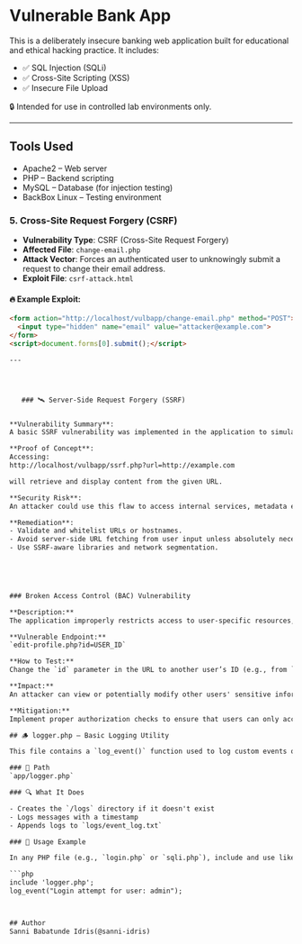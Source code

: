 # Vulnerable Bank App

This is a deliberately insecure banking web application built for educational and ethical hacking practice. It includes:

- ✅ SQL Injection (SQLi)
- ✅ Cross-Site Scripting (XSS)
- ✅ Insecure File Upload

🔒 Intended for use in controlled lab environments only.

---

## Tools Used
- Apache2 – Web server
- PHP – Backend scripting
- MySQL – Database (for injection testing)
- BackBox Linux – Testing environment

### 5. Cross-Site Request Forgery (CSRF)

- **Vulnerability Type**: CSRF (Cross-Site Request Forgery)
- **Affected File**: `change-email.php`
- **Attack Vector**: Forces an authenticated user to unknowingly submit a request to change their email address.
- **Exploit File**: `csrf-attack.html`

#### 🔥 Example Exploit:
```html
<form action="http://localhost/vulbapp/change-email.php" method="POST">
  <input type="hidden" name="email" value="attacker@example.com">
</form>
<script>document.forms[0].submit();</script>

---




   ### 🛰️ Server-Side Request Forgery (SSRF)


**Vulnerability Summary**:  
A basic SSRF vulnerability was implemented in the application to simulate insecure server-side fetching of external resources. The `ssrf.php` page accepts a URL as input without validation and passes it directly to `file_get_contents()`, allowing crafted requests to internal or external systems.

**Proof of Concept**:  
Accessing:
http://localhost/vulbapp/ssrf.php?url=http://example.com

will retrieve and display content from the given URL.

**Security Risk**:  
An attacker could use this flaw to access internal services, metadata endpoints (e.g., AWS `169.254.169.254`), or scan internal networks.

**Remediation**:  
- Validate and whitelist URLs or hostnames.
- Avoid server-side URL fetching from user input unless absolutely necessary.
- Use SSRF-aware libraries and network segmentation.




 
### Broken Access Control (BAC) Vulnerability

**Description:**  
The application improperly restricts access to user-specific resources, allowing attackers to access or modify data belonging to other users by manipulating URL parameters.

**Vulnerable Endpoint:**  
`edit-profile.php?id=USER_ID`

**How to Test:**  
Change the `id` parameter in the URL to another user’s ID (e.g., from `1` to `2`). The page will load the profile of the user corresponding to the supplied ID without proper authorization checks.

**Impact:**  
An attacker can view or potentially modify other users' sensitive information, leading to data leakage and privilege escalation.

**Mitigation:**  
Implement proper authorization checks to ensure that users can only access or modify their own data based on session information, not user-supplied input.

## 🪵 logger.php – Basic Logging Utility

This file contains a `log_event()` function used to log custom events or messages to a flat file (`logs/event_log.txt`). It's used across various components in the app to simulate insecure logging practices.

### 📂 Path
`app/logger.php`

### 🔍 What It Does

- Creates the `/logs` directory if it doesn't exist
- Logs messages with a timestamp
- Appends logs to `logs/event_log.txt`

### 🔧 Usage Example

In any PHP file (e.g., `login.php` or `sqli.php`), include and use like this:

```php
include 'logger.php';
log_event("Login attempt for user: admin");



## Author
Sanni Babatunde Idris(@sanni-idris)

